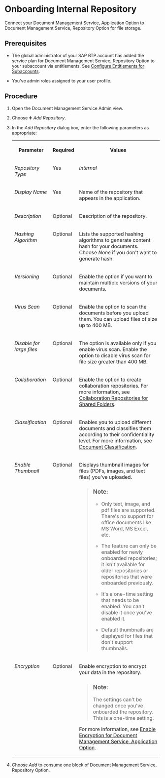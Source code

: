 <!-- loio59e3cb769e4f4487a2417d59d65f8276 -->

<link rel="stylesheet" type="text/css" href="../css/sap-icons.css"/>

# Onboarding Internal Repository

Connect your Document Management Service, Application Option to Document Management Service, Repository Option for file storage.



<a name="loio59e3cb769e4f4487a2417d59d65f8276__prereq_bzc_h1w_clb"/>

## Prerequisites

-   The global administrator of your SAP BTP account has added the service plan for Document Management Service, Repository Option to your subaccount via entitlements. See [Configure Entitlements for Subaccounts](https://help.sap.com/viewer/65de2977205c403bbc107264b8eccf4b/Cloud/en-US/5ba357b4fa1e4de4b9fcc4ae771609da.html).

-   You've admin roles assigned to your user profile.




## Procedure

1.  Open the Document Management Service Admin view.

2.  Choose :heavy_plus_sign: *Add Repository*.

3.  In the *Add Repository* dialog box, enter the following parameters as appropriate:


    <table>
    <tr>
    <th valign="top">

    Parameter
    
    </th>
    <th valign="top">

    Required
    
    </th>
    <th valign="top">

    Values
    
    </th>
    </tr>
    <tr>
    <td valign="top">
    
    *Repository Type*
    
    </td>
    <td valign="top">
    
    Yes
    
    </td>
    <td valign="top">
    
    *Internal* 
    
    </td>
    </tr>
    <tr>
    <td valign="top">
    
    *Display Name*
    
    </td>
    <td valign="top">
    
    Yes
    
    </td>
    <td valign="top">
    
    Name of the repository that appears in the application.
    
    </td>
    </tr>
    <tr>
    <td valign="top">
    
    *Description*
    
    </td>
    <td valign="top">
    
    Optional
    
    </td>
    <td valign="top">
    
    Description of the repository.
    
    </td>
    </tr>
    <tr>
    <td valign="top">
    
    *Hashing Algorithm*
    
    </td>
    <td valign="top">
    
    Optional
    
    </td>
    <td valign="top">
    
    Lists the supported hashing algorithms to generate content hash for your documents. Choose *None* if you don't want to generate hash.
    
    </td>
    </tr>
    <tr>
    <td valign="top">
    
    *Versioning*
    
    </td>
    <td valign="top">
    
    Optional
    
    </td>
    <td valign="top">
    
    Enable the option if you want to maintain multiple versions of your documents.
    
    </td>
    </tr>
    <tr>
    <td valign="top">
    
    *Virus Scan*
    
    </td>
    <td valign="top">
    
    Optional
    
    </td>
    <td valign="top">
    
    Enable the option to scan the documents before you upload them. You can upload files of size up to 400 MB.
    
    </td>
    </tr>
    <tr>
    <td valign="top">
    
    *Disable for large files*
    
    </td>
    <td valign="top">
    
    Optional
    
    </td>
    <td valign="top">
    
    The option is available only if you enable virus scan. Enable the option to disable virus scan for file size greater than 400 MB.
    
    </td>
    </tr>
    <tr>
    <td valign="top">
    
    *Collaboration*
    
    </td>
    <td valign="top">
    
    Optional
    
    </td>
    <td valign="top">
    
    Enable the option to create collaboration repositories. For more information, see [Collaboration Repositories for Shared Folders](collaboration-repositories-for-shared-folders-4ac17d4.md).
    
    </td>
    </tr>
    <tr>
    <td valign="top">
    
    *Classification*
    
    </td>
    <td valign="top">
    
    Optional
    
    </td>
    <td valign="top">
    
    Enables you to upload different documents and classifies them according to their confidentiality level. For more information, see [Document Classification](../integration-option-guide/document-classification-b8894c2.md).
    
    </td>
    </tr>
    <tr>
    <td valign="top">
    
    *Enable Thumbnail*
    
    </td>
    <td valign="top">
    
    Optional
    
    </td>
    <td valign="top">
    
    Displays thumbnail images for files \(PDFs, images, and text files\) you've uploaded.

    > ### Note:  
    > -   Only text, image, and pdf files are supported. There's no support for office documents like MS Word, MS Excel, etc.
    > 
    > -   The feature can only be enabled for newly onboarded repositories; it isn't available for older repositories or repositories that were onboarded previously.
    > 
    > -   It's a one-time setting that needs to be enabled. You can't disable it once you've enabled it.
    > 
    > -   Default thumbnails are displayed for files that don't support thumbnails.


    
    </td>
    </tr>
    <tr>
    <td valign="top">
    
    *Encryption*
    
    </td>
    <td valign="top">
    
    Optional
    
    </td>
    <td valign="top">
    
    Enable encryption to encrypt your data in the repository.

    > ### Note:  
    > The settings can't be changed once you've onboarded the repository. This is a one-time setting.

    For more information, see [Enable Encryption for Document Management Service, Application Option](../security-topics/default-encryption-via-sap-credential-store-b978a4d.md#loiob978a4de207e4b00a6a1434ec838e86c__section_lwd_rw2_jxb).
    
    </td>
    </tr>
    </table>
    
4.  Choose *Add* to consume one block of Document Management Service, Repository Option.


